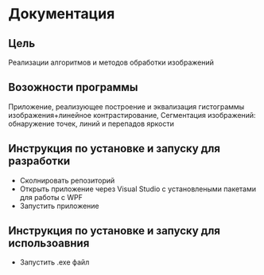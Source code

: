 # Документация 

## Цель
Реализации алгоритмов и методов обработки изображений

## Возожности программы

Приложение, реализующее построение и эквализация гистограммы изображения+линейное контрастирование, Сегментация  изображений: обнаружение точек, линий и перепадов яркости

## Инструкция по установке и запуску для разработки

- Сколнировать репозиторий
- Открыть приложение через Visual Studio с установлеными пакетами для работы с WPF
- Запустить приложение  

## Инструкция по установке и запуску для использоавния
- Запустить .exe файл




